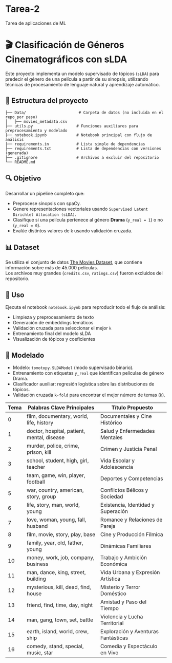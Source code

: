 # Tarea-2
Tarea de aplicaciones de ML

# 🎬 Clasificación de Géneros Cinematográficos con sLDA

Este proyecto implementa un modelo supervisado de tópicos (`sLDA`) para predecir el género de una película a partir de su sinopsis, utilizando técnicas de procesamiento de lenguaje natural y aprendizaje automático.

## 📂 Estructura del proyecto

```
├── Data/                       # Carpeta de datos (no incluida en el repo por peso)
│   ├── movies_metadata.csv
├── utils.py                   # Funciones auxiliares para preprocesamiento y modelado
├── notebook.ipynb             # Notebook principal con flujo de análisis
├── requirements.in            # Lista simple de dependencias
├── requirements.txt           # Lista de dependencias con versiones (generada)
├── .gitignore                 # Archivos a excluir del repositorio
└── README.md
```

## 🔍 Objetivo

Desarrollar un pipeline completo que:

- Preprocese sinopsis con spaCy.
- Genere representaciones vectoriales usando `Supervised Latent Dirichlet Allocation (sLDA)`.
- Clasifique si una película pertenece al género **Drama** (`y_real = 1`) o no (`y_real = 0`).
- Evalúe distintos valores de `k` usando validación cruzada.

## 📊 Dataset

Se utiliza el conjunto de datos [The Movies Dataset](https://www.kaggle.com/datasets/rounakbanik/the-movies-dataset), que contiene información sobre más de 45.000 películas.  
Los archivos muy grandes (`credits.csv`, `ratings.csv`) fueron excluidos del repositorio.

## 🚀 Uso

Ejecuta el notebook `notebook.ipynb` para reproducir todo el flujo de análisis:
- Limpieza y preprocesamiento de texto
- Generación de embeddings temáticos
- Validación cruzada para seleccionar el mejor `k`
- Entrenamiento final del modelo sLDA
- Visualización de tópicos y coeficientes

## 🧠 Modelado

- Modelo: `tomotopy.SLDAModel` (modo supervisado binario).
- Entrenamiento con etiquetas `y_real` que identifican películas de género Drama.
- Clasificador auxiliar: regresión logística sobre las distribuciones de tópicos.
- Validación cruzada `k-fold` para encontrar el mejor número de temas (`k`).

| Tema | Palabras Clave Principales                                             | Título Propuesto                     |
|------|------------------------------------------------------------------------|--------------------------------------|
| 0    | film, documentary, world, life, history                                | Documentales y Cine Histórico        |
| 1    | doctor, hospital, patient, mental, disease                             | Salud y Enfermedades Mentales        |
| 2    | murder, police, crime, prison, kill                                    | Crimen y Justicia Penal              |
| 3    | school, student, high, girl, teacher                                   | Vida Escolar y Adolescencia          |
| 4    | team, game, win, player, football                                      | Deportes y Competencias              |
| 5    | war, country, american, story, group                                   | Conflictos Bélicos y Sociedad        |
| 6    | life, story, man, world, young                                         | Existencia, Identidad y Superación   |
| 7    | love, woman, young, fall, husband                                      | Romance y Relaciones de Pareja       |
| 8    | film, movie, story, play, base                                         | Cine y Producción Fílmica            |
| 9    | family, year, old, father, young                                       | Dinámicas Familiares                 |
| 10   | money, work, job, company, business                                    | Trabajo y Ambición Económica         |
| 11   | man, dance, king, street, building                                     | Vida Urbana y Expresión Artística    |
| 12   | mysterious, kill, dead, find, house                                    | Misterio y Terror Doméstico          |
| 13   | friend, find, time, day, night                                         | Amistad y Paso del Tiempo            |
| 14   | man, gang, town, set, battle                                           | Violencia y Lucha Territorial        |
| 15   | earth, island, world, crew, ship                                       | Exploración y Aventuras Fantásticas  |
| 16   | comedy, stand, special, music, star                                    | Comedia y Espectáculo en Vivo        |


